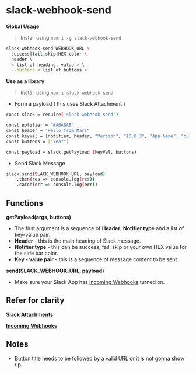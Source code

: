 # slack-webhook-send

 **Global Usage**
 > Install using `npm i -g slack-webhook-send`
```bash
slack-webhook-send WEBHOOK_URL \
  success|fail|skip|HEX color \
  header \
  < list of heading, value > \
  --buttons < list of buttons >
```

**Use as a library**
> Install using `npm i slack-webhook-send`
 - Form a payload ( this uses Slack Attachment )
```bash
const slack	= require('slack-webhook-send')

const notifier = "#ABABAB"
const header = "Hello from Mars"
const keyVal = [notifier, header, "Version", "10.0.3", "App Name", "bulwark", "Yea?", "http://programmingexcuses.com/"]
const buttons = ["Yea?"]

const payload = slack.getPayload (keyVal, buttons)
```
 - Send Slack Message
```bash
slack.send(SLACK_WEBHOOK_URL, payload)
	.then(res => console.log(res))
	.catch(err => console.log(err))
```


## Functions
**getPayload(args, buttons)**
- The first argument is a sequence of **Header**, **Notifier type** and a list of key-value pair.
- **Header** 			- this is the main heading of Slack message.
- **Notifier type** 	- this can be success, fail, skip or your own HEX value for the side bar color.
- **Key - value pair**	- this is a sequence of message content to be sent.

**send(SLACK_WEBHOOK_URL, payload)**
- Make sure your Slack App has [Incoming Webhooks](https://api.slack.com/messaging/webhooks) turned on.

## Refer for clarity
**[Slack Attachments](https://api.slack.com/messaging/composing/layouts#attachments)**

**[Incoming Webhooks](https://api.slack.com/messaging/webhooks)**

## Notes
- Button title needs to be followed by a valid URL or it is not gonna show up.